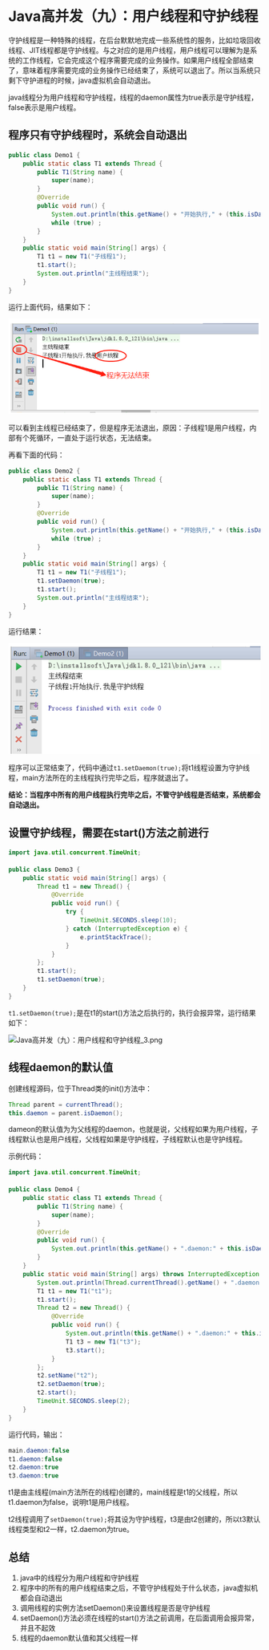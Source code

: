 # Java高并发（九）：用户线程和守护线程

守护线程是一种特殊的线程，在后台默默地完成一些系统性的服务，比如垃圾回收线程、JIT线程都是守护线程。与之对应的是用户线程，用户线程可以理解为是系统的工作线程，它会完成这个程序需要完成的业务操作。如果用户线程全部结束了，意味着程序需要完成的业务操作已经结束了，系统可以退出了。所以当系统只剩下守护进程的时候，java虚拟机会自动退出。

java线程分为用户线程和守护线程，线程的daemon属性为true表示是守护线程，false表示是用户线程。

## 程序只有守护线程时，系统会自动退出

```java
public class Demo1 {
    public static class T1 extends Thread {
        public T1(String name) {
            super(name);
        }
        @Override
        public void run() {
            System.out.println(this.getName() + "开始执行," + (this.isDaemon() ? "我是守护线程" : "我是用户线程"));
            while (true) ;
        }
    }
    public static void main(String[] args) {
        T1 t1 = new T1("子线程1");
        t1.start();
        System.out.println("主线程结束");
    }
}
```

运行上面代码，结果如下：

![Java高并发（九）：用户线程和守护线程_1.png](./pics/Java高并发（九）：用户线程和守护线程_1.png)

可以看到主线程已经结束了，但是程序无法退出，原因：子线程1是用户线程，内部有个死循环，一直处于运行状态，无法结束。

再看下面的代码：

```java
public class Demo2 {
    public static class T1 extends Thread {
        public T1(String name) {
            super(name);
        }
        @Override
        public void run() {
            System.out.println(this.getName() + "开始执行," + (this.isDaemon() ? "我是守护线程" : "我是用户线程"));
            while (true) ;
        }
    }
    public static void main(String[] args) {
        T1 t1 = new T1("子线程1");
        t1.setDaemon(true);
        t1.start();
        System.out.println("主线程结束");
    }
}
```

运行结果：

![Java高并发（九）：用户线程和守护线程_2.png](./pics/Java高并发（九）：用户线程和守护线程_2.png)

程序可以正常结束了，代码中通过```t1.setDaemon(true);```将t1线程设置为守护线程，main方法所在的主线程执行完毕之后，程序就退出了。

**结论：当程序中所有的用户线程执行完毕之后，不管守护线程是否结束，系统都会自动退出。**

## 设置守护线程，需要在start()方法之前进行

```java
import java.util.concurrent.TimeUnit;

public class Demo3 {
    public static void main(String[] args) {
        Thread t1 = new Thread() {
            @Override
            public void run() {
                try {
                    TimeUnit.SECONDS.sleep(10);
                } catch (InterruptedException e) {
                    e.printStackTrace();
                }
            }
        };
        t1.start();
        t1.setDaemon(true);
    }
}
```

```t1.setDaemon(true);```是在t1的start()方法之后执行的，执行会报异常，运行结果如下：

![Java高并发（九）：用户线程和守护线程_3.png](./pics/Java高并发（九）：用户线程和守护线程_3.png)

## 线程daemon的默认值

创建线程源码，位于Thread类的init()方法中：

```java
Thread parent = currentThread();
this.daemon = parent.isDaemon();
```

dameon的默认值为为父线程的daemon，也就是说，父线程如果为用户线程，子线程默认也是用户线程，父线程如果是守护线程，子线程默认也是守护线程。

示例代码：

```java
import java.util.concurrent.TimeUnit;

public class Demo4 {
    public static class T1 extends Thread {
        public T1(String name) {
            super(name);
        }
        @Override
        public void run() {
            System.out.println(this.getName() + ".daemon:" + this.isDaemon());
        }
    }
    public static void main(String[] args) throws InterruptedException {
        System.out.println(Thread.currentThread().getName() + ".daemon:" + Thread.currentThread().isDaemon());
        T1 t1 = new T1("t1");
        t1.start();
        Thread t2 = new Thread() {
            @Override
            public void run() {
                System.out.println(this.getName() + ".daemon:" + this.isDaemon());
                T1 t3 = new T1("t3");
                t3.start();
            }
        };
        t2.setName("t2");
        t2.setDaemon(true);
        t2.start();
        TimeUnit.SECONDS.sleep(2);
    }
}
```

运行代码，输出：

```java
main.daemon:false
t1.daemon:false
t2.daemon:true
t3.daemon:true
```

t1是由主线程(main方法所在的线程)创建的，main线程是t1的父线程，所以t1.daemon为false，说明t1是用户线程。

t2线程调用了```setDaemon(true);```将其设为守护线程，t3是由t2创建的，所以t3默认线程类型和t2一样，t2.daemon为true。

## 总结

1. java中的线程分为用户线程和守护线程
2. 程序中的所有的用户线程结束之后，不管守护线程处于什么状态，java虚拟机都会自动退出
3. 调用线程的实例方法setDaemon()来设置线程是否是守护线程
4. setDaemon()方法必须在线程的start()方法之前调用，在后面调用会报异常，并且不起效
5. 线程的daemon默认值和其父线程一样